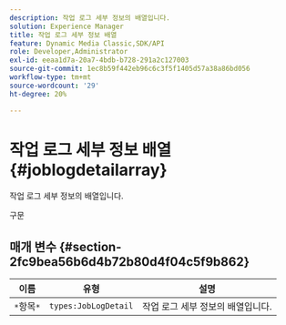 ```yaml
---
description: 작업 로그 세부 정보의 배열입니다.
solution: Experience Manager
title: 작업 로그 세부 정보 배열
feature: Dynamic Media Classic,SDK/API
role: Developer,Administrator
exl-id: eeaa1d7a-20a7-4bdb-b728-291a2c127003
source-git-commit: 1ec8b59f442eb96c6c3f5f1405d57a38a86bd056
workflow-type: tm+mt
source-wordcount: '29'
ht-degree: 20%

---
```


# 작업 로그 세부 정보 배열{#joblogdetailarray}

작업 로그 세부 정보의 배열입니다.

구문

## 매개 변수 {#section-2fc9bea56b6d4b72b80d4f04c5f9b862}

| 이름 | 유형 | 설명 |
|---|---|---|
| `*`항목`*` | `types:JobLogDetail` | 작업 로그 세부 정보의 배열입니다. |
